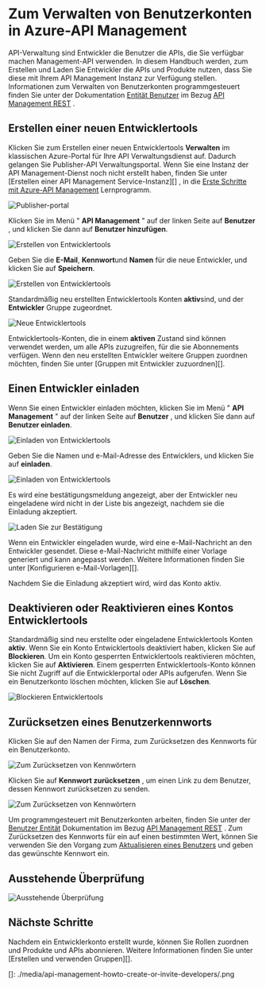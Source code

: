 <properties 
    pageTitle="Verwalten von Benutzerkonten in Azure-API Management wie | Microsoft Azure" 
    description="Informationen Sie zum Erstellen oder Einladen von Benutzern in Azure-API Management" 
    services="api-management" 
    documentationCenter="" 
    authors="steved0x" 
    manager="erikre" 
    editor=""/>

<tags 
    ms.service="api-management" 
    ms.workload="mobile" 
    ms.tgt_pltfrm="na" 
    ms.devlang="na" 
    ms.topic="article" 
    ms.date="10/25/2016" 
    ms.author="sdanie"/>

# <a name="how-to-manage-user-accounts-in-azure-api-management"></a>Zum Verwalten von Benutzerkonten in Azure-API Management

API-Verwaltung sind Entwickler die Benutzer die APIs, die Sie verfügbar machen Management-API verwenden. In diesem Handbuch werden, zum Erstellen und Laden Sie Entwickler die APIs und Produkte nutzen, dass Sie diese mit Ihrem API Management Instanz zur Verfügung stellen. Informationen zum Verwalten von Benutzerkonten programmgesteuert finden Sie unter der Dokumentation [Entität Benutzer](https://msdn.microsoft.com/library/azure/dn776330.aspx) im Bezug [API Management REST](https://msdn.microsoft.com/library/azure/dn776326.aspx) .

## <a name="create-developer"> </a>Erstellen einer neuen Entwicklertools

Klicken Sie zum Erstellen einer neuen Entwicklertools **Verwalten** im klassischen Azure-Portal für Ihre API Verwaltungsdienst auf. Dadurch gelangen Sie Publisher-API Verwaltungsportal. Wenn Sie eine Instanz der API Management-Dienst noch nicht erstellt haben, finden Sie unter [Erstellen einer API Management Service-Instanz][] , in die [Erste Schritte mit Azure-API Management][] Lernprogramm.

![Publisher-portal][api-management-management-console]

Klicken Sie im Menü " **API Management** " auf der linken Seite auf **Benutzer** , und klicken Sie dann auf **Benutzer hinzufügen**.

![Erstellen von Entwicklertools][api-management-create-developer]

Geben Sie die **E-Mail**, **Kennwort**und **Namen** für die neue Entwickler, und klicken Sie auf **Speichern**.

![Erstellen von Entwicklertools][api-management-add-new-user]

Standardmäßig neu erstellten Entwicklertools Konten **aktiv**sind, und der **Entwickler** Gruppe zugeordnet.

![Neue Entwicklertools][api-management-new-developer]

Entwicklertools-Konten, die in einem **aktiven** Zustand sind können verwendet werden, um alle APIs zuzugreifen, für die sie Abonnements verfügen. Wenn den neu erstellten Entwickler weitere Gruppen zuordnen möchten, finden Sie unter [Gruppen mit Entwickler zuzuordnen][].

## <a name="invite-developer"> </a>Einen Entwickler einladen

Wenn Sie einen Entwickler einladen möchten, klicken Sie im Menü " **API Management** " auf der linken Seite auf **Benutzer** , und klicken Sie dann auf **Benutzer einladen**.

![Einladen von Entwicklertools][api-management-invite-developer]

Geben Sie die Namen und e-Mail-Adresse des Entwicklers, und klicken Sie auf **einladen**.

![Einladen von Entwicklertools][api-management-invite-developer-window]

Es wird eine bestätigungsmeldung angezeigt, aber der Entwickler neu eingeladene wird nicht in der Liste bis angezeigt, nachdem sie die Einladung akzeptiert. 

![Laden Sie zur Bestätigung][api-management-invite-developer-confirmation]

Wenn ein Entwickler eingeladen wurde, wird eine e-Mail-Nachricht an den Entwickler gesendet. Diese e-Mail-Nachricht mithilfe einer Vorlage generiert und kann angepasst werden. Weitere Informationen finden Sie unter [Konfigurieren e-Mail-Vorlagen][].

Nachdem Sie die Einladung akzeptiert wird, wird das Konto aktiv.

## <a name="block-developer"></a> Deaktivieren oder Reaktivieren eines Kontos Entwicklertools

Standardmäßig sind neu erstellte oder eingeladene Entwicklertools Konten **aktiv**. Wenn Sie ein Konto Entwicklertools deaktiviert haben, klicken Sie auf **Blockieren**. Um ein Konto gesperrten Entwicklertools reaktivieren möchten, klicken Sie auf **Aktivieren**. Einem gesperrten Entwicklertools-Konto können Sie nicht Zugriff auf die Entwicklerportal oder APIs aufgerufen. Wenn Sie ein Benutzerkonto löschen möchten, klicken Sie auf **Löschen**.

![Blockieren Entwicklertools][api-management-new-developer]

## <a name="reset-a-user-password"></a>Zurücksetzen eines Benutzerkennworts

Klicken Sie auf den Namen der Firma, zum Zurücksetzen des Kennworts für ein Benutzerkonto.

![Zum Zurücksetzen von Kennwörtern][api-management-view-developer]

Klicken Sie auf **Kennwort zurücksetzen** , um einen Link zu dem Benutzer, dessen Kennwort zurücksetzen zu senden.

![Zum Zurücksetzen von Kennwörtern][api-management-reset-password]

Um programmgesteuert mit Benutzerkonten arbeiten, finden Sie unter der [Benutzer Entität](https://msdn.microsoft.com/library/azure/dn776330.aspx) Dokumentation im Bezug [API Management REST](https://msdn.microsoft.com/library/azure/dn776326.aspx) . Zum Zurücksetzen des Kennworts für ein auf einen bestimmten Wert, können Sie verwenden Sie den Vorgang zum [Aktualisieren eines Benutzers](https://msdn.microsoft.com/library/azure/dn776330.aspx#UpdateUser) und geben das gewünschte Kennwort ein.

## <a name="pending-verification"></a>Ausstehende Überprüfung

![Ausstehende Überprüfung][api-management-pending-verification]

## <a name="next-steps"> </a>Nächste Schritte

Nachdem ein Entwicklerkonto erstellt wurde, können Sie Rollen zuordnen und Produkte und APIs abonnieren. Weitere Informationen finden Sie unter [Erstellen und verwenden Gruppen][].


[api-management-management-console]: ./media/api-management-howto-create-or-invite-developers/api-management-management-console.png
[api-management-add-new-user]: ./media/api-management-howto-create-or-invite-developers/api-management-add-new-user.png
[api-management-create-developer]: ./media/api-management-howto-create-or-invite-developers/api-management-create-developer.png
[api-management-invite-developer]: ./media/api-management-howto-create-or-invite-developers/api-management-invite-developer.png
[api-management-new-developer]: ./media/api-management-howto-create-or-invite-developers/api-management-new-developer.png
[api-management-invite-developer-window]: ./media/api-management-howto-create-or-invite-developers/api-management-invite-developer-window.png
[api-management-invite-developer-confirmation]: ./media/api-management-howto-create-or-invite-developers/api-management-invite-developer-confirmation.png
[api-management-pending-verification]: ./media/api-management-howto-create-or-invite-developers/api-management-pending-verification.png
[api-management-view-developer]: ./media/api-management-howto-create-or-invite-developers/api-management-view-developer.png
[api-management-reset-password]: ./media/api-management-howto-create-or-invite-developers/api-management-reset-password.png
[]: ./media/api-management-howto-create-or-invite-developers/.png



[Create a new developer]: #create-developer
[Invite a developer]: #invite-developer
[Deactivate or reactivate a developer account]: #block-developer
[Next steps]: #next-steps
[So erstellen und Verwenden von Gruppen]: api-management-howto-create-groups.md
[So Entwickler Gruppen zuordnen]: api-management-howto-create-groups.md#associate-group-developer

[Erste Schritte mit Azure-API Management]: api-management-get-started.md
[Erstellen Sie eine Instanz der API Management-Dienst]: api-management-get-started.md#create-service-instance
[Konfigurieren von e-Mail-Vorlagen]: api-management-howto-configure-notifications.md#email-templates